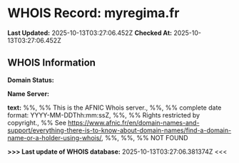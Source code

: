 # WHOIS Record: myregima.fr

**Last Updated:** 2025-10-13T03:27:06.452Z
**Checked At:** 2025-10-13T03:27:06.452Z

## WHOIS Information

**Domain Status:** 

**Name Server:** 

**text:** %%, %% This is the AFNIC Whois server., %%, %% complete date format: YYYY-MM-DDThh:mm:ssZ, %%, %% Rights restricted by copyright., %% See https://www.afnic.fr/en/domain-names-and-support/everything-there-is-to-know-about-domain-names/find-a-domain-name-or-a-holder-using-whois/, %%, %%, %% NOT FOUND

**>>> Last update of WHOIS database:** 2025-10-13T03:27:06.381374Z <<<

